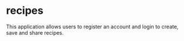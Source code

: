 # recipes
This application allows users to register an account and login to create, save and share recipes.
